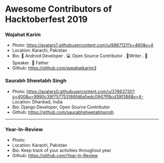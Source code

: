 # Awesome Contributors of Hacktoberfest 2019

### Wajahat Karim
- Photo: https://avatars1.githubusercontent.com/u/8867121?s=460&v=4
- Location: Karachi, Pakistan
- Bio: 📱 Android Developer . 💻 Open Source Contributor . 📝Writer . 🎤 Speaker . 👶 Father 
- Github: https://github.com/wajahatkarim3

### Saurabh Shwetabh Singh 
- Photo: https://avatars0.githubusercontent.com/u/37663730?s=400&u=9990c39f757753166fd6a5edc0947ff8cd39f386&v=4- Location: Dhanbad, India 
- Bio: Django Developer, Open Source Contributor 
- Github: https://github.com/saurabhshwetabhsingh
-----------

### Year-In-Review
- Photo: 
- Location: Karachi, Pakistan
- Bio: Keep track of your activities throughout year
- Github: https://github.com/Year-In-Review
